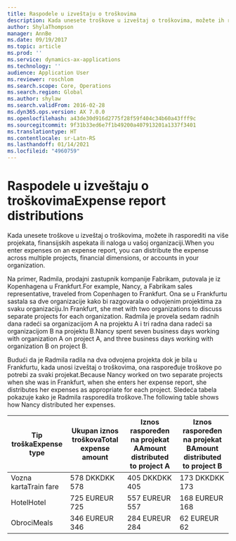 ```yaml
---
title: Raspodele u izveštaju o troškovima
description: Kada unesete troškove u izveštaj o troškovima, možete ih rasporediti na više projekata, pravnih lica ili naloga u vašoj organizaciji.
author: ShylaThompson
manager: AnnBe
ms.date: 09/19/2017
ms.topic: article
ms.prod: ''
ms.service: dynamics-ax-applications
ms.technology: ''
audience: Application User
ms.reviewer: roschlom
ms.search.scope: Core, Operations
ms.search.region: Global
ms.author: shylaw
ms.search.validFrom: 2016-02-28
ms.dyn365.ops.version: AX 7.0.0
ms.openlocfilehash: a43de30d916d2775f28f59f404c34b60a43fff9c
ms.sourcegitcommit: 9f31b33ed6e7f1b49200a407913201a1337f3401
ms.translationtype: HT
ms.contentlocale: sr-Latn-RS
ms.lasthandoff: 01/14/2021
ms.locfileid: "4960759"
---
```

# <a name="expense-report-distributions"></a><span data-ttu-id="1e117-103">Raspodele u izveštaju o troškovima</span><span class="sxs-lookup"><span data-stu-id="1e117-103">Expense report distributions</span></span>

<span data-ttu-id="1e117-104">Kada unesete troškove u izveštaj o troškovima, možete ih rasporediti na više projekata, finansijskih aspekata ili naloga u vašoj organizaciji.</span><span class="sxs-lookup"><span data-stu-id="1e117-104">When you enter expenses on an expense report, you can distribute the expense across multiple projects, financial dimensions, or accounts in your organization.</span></span>

<span data-ttu-id="1e117-105">Na primer, Radmila, prodajni zastupnik kompanije Fabrikam, putovala je iz Kopenhagena u Frankfurt.</span><span class="sxs-lookup"><span data-stu-id="1e117-105">For example, Nancy, a Fabrikam sales representative, traveled from Copenhagen to Frankfurt.</span></span> <span data-ttu-id="1e117-106">Ona se u Frankfurtu sastala sa dve organizacije kako bi razgovarala o odvojenim projektima za svaku organizaciju.</span><span class="sxs-lookup"><span data-stu-id="1e117-106">In Frankfurt, she met with two organizations to discuss separate projects for each organization.</span></span> <span data-ttu-id="1e117-107">Radmila je provela sedam radnih dana radeći sa organizacijom A na projektu A i tri radna dana radeći sa organizacijom B na projektu B.</span><span class="sxs-lookup"><span data-stu-id="1e117-107">Nancy spent seven business days working with organization A on project A, and three business days working with organization B on project B.</span></span>

<span data-ttu-id="1e117-108">Budući da je Radmila radila na dva odvojena projekta dok je bila u Frankfurtu, kada unosi izveštaj o troškovima, ona raspoređuje troškove po potrebi za svaki projekat.</span><span class="sxs-lookup"><span data-stu-id="1e117-108">Because Nancy worked on two separate projects when she was in Frankfurt, when she enters her expense report, she distributes her expenses as appropriate for each project.</span></span> <span data-ttu-id="1e117-109">Sledeća tabela pokazuje kako je Radmila rasporedila troškove.</span><span class="sxs-lookup"><span data-stu-id="1e117-109">The following table shows how Nancy distributed her expenses.</span></span>


| <span data-ttu-id="1e117-110">Tip troška</span><span class="sxs-lookup"><span data-stu-id="1e117-110">Expense type</span></span> | <span data-ttu-id="1e117-111">Ukupan iznos troškova</span><span class="sxs-lookup"><span data-stu-id="1e117-111">Total expense amount</span></span>|<span data-ttu-id="1e117-112">Iznos raspoređen na projekat A</span><span class="sxs-lookup"><span data-stu-id="1e117-112">Amount distributed to project A</span></span>| <span data-ttu-id="1e117-113">Iznos raspoređen na projekat B</span><span class="sxs-lookup"><span data-stu-id="1e117-113">Amount distributed to project B</span></span> |
|--------------|---------------------|-------------------------------|---------------------------------|
|<span data-ttu-id="1e117-114">Vozna karta</span><span class="sxs-lookup"><span data-stu-id="1e117-114">Train fare</span></span>   |<span data-ttu-id="1e117-115">578 DKK</span><span class="sxs-lookup"><span data-stu-id="1e117-115">DKK 578</span></span>              |<span data-ttu-id="1e117-116">405 DKK</span><span class="sxs-lookup"><span data-stu-id="1e117-116">DKK 405</span></span>                        |<span data-ttu-id="1e117-117">173 DKK</span><span class="sxs-lookup"><span data-stu-id="1e117-117">DKK 173</span></span>                          |
|<span data-ttu-id="1e117-118">Hotel</span><span class="sxs-lookup"><span data-stu-id="1e117-118">Hotel</span></span>         |<span data-ttu-id="1e117-119">725 EUR</span><span class="sxs-lookup"><span data-stu-id="1e117-119">EUR 725</span></span>              |<span data-ttu-id="1e117-120">557 EUR</span><span class="sxs-lookup"><span data-stu-id="1e117-120">EUR 557</span></span>                        |<span data-ttu-id="1e117-121">168 EUR</span><span class="sxs-lookup"><span data-stu-id="1e117-121">EUR 168</span></span>                          |
|<span data-ttu-id="1e117-122">Obroci</span><span class="sxs-lookup"><span data-stu-id="1e117-122">Meals</span></span>         |<span data-ttu-id="1e117-123">346 EUR</span><span class="sxs-lookup"><span data-stu-id="1e117-123">EUR 346</span></span>              |<span data-ttu-id="1e117-124">284 EUR</span><span class="sxs-lookup"><span data-stu-id="1e117-124">EUR 284</span></span>                        |<span data-ttu-id="1e117-125">62 EUR</span><span class="sxs-lookup"><span data-stu-id="1e117-125">EUR 62</span></span>                           |

